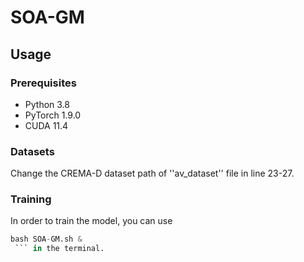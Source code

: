 # SOA-GM
## Usage
### Prerequisites
- Python 3.8
- PyTorch 1.9.0
- CUDA 11.4

### Datasets
Change the CREMA-D dataset path of ''av_dataset'' file in line 23-27. 

### Training
In order to train the model, you can use  
```python
bash SOA-GM.sh &
 ``` in the terminal.
